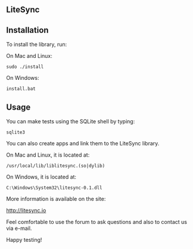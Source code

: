 LiteSync
--------

## Installation

To install the library, run:

On Mac and Linux:

    sudo ./install

On Windows:

    install.bat

## Usage

You can make tests using the SQLite shell by typing:

    sqlite3

You can also create apps and link them to the LiteSync library.

On Mac and Linux, it is located at:

    /usr/local/lib/liblitesync.(so|dylib)

On Windows, it is located at:

    C:\Windows\System32\litesync-0.1.dll

More information is available on the site:

http://litesync.io

Feel comfortable to use the forum to ask questions and also to contact us via e-mail.

Happy testing!
